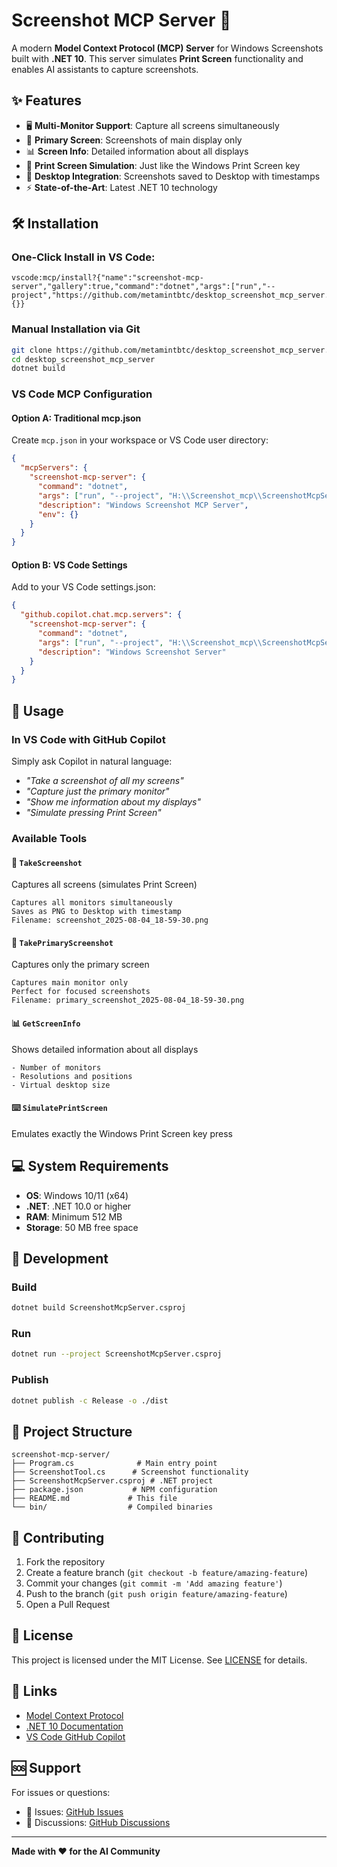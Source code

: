 # Screenshot MCP Server 📸

A modern **Model Context Protocol (MCP) Server** for Windows Screenshots built with **.NET 10**. This server simulates **Print Screen** functionality and enables AI assistants to capture screenshots.

## ✨ Features

- 🖥️ **Multi-Monitor Support**: Capture all screens simultaneously
- 🎯 **Primary Screen**: Screenshots of main display only  
- 📊 **Screen Info**: Detailed information about all displays
- 🚀 **Print Screen Simulation**: Just like the Windows Print Screen key
- 💾 **Desktop Integration**: Screenshots saved to Desktop with timestamps
- ⚡ **State-of-the-Art**: Latest .NET 10 technology

## 🛠️ Installation

### One-Click Install in VS Code:
```
vscode:mcp/install?{"name":"screenshot-mcp-server","gallery":true,"command":"dotnet","args":["run","--project","https://github.com/metamintbtc/desktop_screenshot_mcp_server.git"],"url":"https://github.com/metamintbtc/desktop_screenshot_mcp_server","env":{}}
```

### Manual Installation via Git
```bash
git clone https://github.com/metamintbtc/desktop_screenshot_mcp_server.git
cd desktop_screenshot_mcp_server
dotnet build
```

### VS Code MCP Configuration

#### Option A: Traditional mcp.json
Create `mcp.json` in your workspace or VS Code user directory:
```json
{
  "mcpServers": {
    "screenshot-mcp-server": {
      "command": "dotnet",
      "args": ["run", "--project", "H:\\Screenshot_mcp\\ScreenshotMcpServer.csproj"],
      "description": "Windows Screenshot MCP Server",
      "env": {}
    }
  }
}
```

#### Option B: VS Code Settings
Add to your VS Code settings.json:
```json
{
  "github.copilot.chat.mcp.servers": {
    "screenshot-mcp-server": {
      "command": "dotnet",
      "args": ["run", "--project", "H:\\Screenshot_mcp\\ScreenshotMcpServer.csproj"],
      "description": "Windows Screenshot Server"
    }
  }
}
```

## 🚀 Usage

### In VS Code with GitHub Copilot

Simply ask Copilot in natural language:
- *"Take a screenshot of all my screens"*
- *"Capture just the primary monitor"*  
- *"Show me information about my displays"*
- *"Simulate pressing Print Screen"*

### Available Tools

#### 📸 `TakeScreenshot`
Captures all screens (simulates Print Screen)

```text
Captures all monitors simultaneously
Saves as PNG to Desktop with timestamp
Filename: screenshot_2025-08-04_18-59-30.png
```

#### 🎯 `TakePrimaryScreenshot`  
Captures only the primary screen

```text
Captures main monitor only
Perfect for focused screenshots
Filename: primary_screenshot_2025-08-04_18-59-30.png
```

#### 📊 `GetScreenInfo`
Shows detailed information about all displays

```text
- Number of monitors
- Resolutions and positions  
- Virtual desktop size
```

#### ⌨️ `SimulatePrintScreen`
Emulates exactly the Windows Print Screen key press

## 💻 System Requirements

- **OS**: Windows 10/11 (x64)
- **.NET**: .NET 10.0 or higher
- **RAM**: Minimum 512 MB
- **Storage**: 50 MB free space

## 🔧 Development

### Build

```bash
dotnet build ScreenshotMcpServer.csproj
```

### Run  

```bash
dotnet run --project ScreenshotMcpServer.csproj
```

### Publish

```bash
dotnet publish -c Release -o ./dist
```

## 📁 Project Structure

```
screenshot-mcp-server/
├── Program.cs              # Main entry point
├── ScreenshotTool.cs      # Screenshot functionality
├── ScreenshotMcpServer.csproj # .NET project
├── package.json           # NPM configuration
├── README.md             # This file
└── bin/                  # Compiled binaries
```

## 🤝 Contributing

1. Fork the repository
2. Create a feature branch (`git checkout -b feature/amazing-feature`)
3. Commit your changes (`git commit -m 'Add amazing feature'`)
4. Push to the branch (`git push origin feature/amazing-feature`)  
5. Open a Pull Request

## 📄 License

This project is licensed under the MIT License. See [LICENSE](LICENSE) for details.

## 🔗 Links

- [Model Context Protocol](https://modelcontextprotocol.io/)
- [.NET 10 Documentation](https://docs.microsoft.com/en-us/dotnet/)
- [VS Code GitHub Copilot](https://code.visualstudio.com/docs/copilot/)

## 🆘 Support

For issues or questions:

- 🐛 Issues: [GitHub Issues](https://github.com/metamintbtc/desktop_screenshot_mcp_server/issues)
- 💬 Discussions: [GitHub Discussions](https://github.com/metamintbtc/desktop_screenshot_mcp_server/discussions)

---

**Made with ❤️ for the AI Community**
